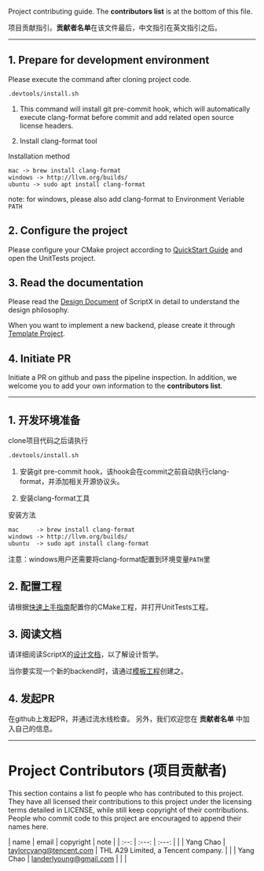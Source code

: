 Project contributing guide. The **contributors list** is at the bottom of this file.

项目贡献指引。**贡献者名单**在该文件最后，中文指引在英文指引之后。

---

## 1. Prepare for development environment

Please execute the command after cloning project code.

```bash
.devtools/install.sh
```

1. This command will install git pre-commit hook, which will automatically execute clang-format before commit and add related open source license headers.

2. Install clang-format tool

Installation method
```
mac -> brew install clang-format
windows -> http://llvm.org/builds/
ubuntu -> sudo apt install clang-format
```

note: for windows, please also add clang-format to Environment Veriable `PATH`

## 2. Configure the project

Please configure your CMake project according to [QuickStart Guide](docs/en/QuickStart.md) and open the UnitTests project.

## 3. Read the documentation

Please read the [Design Document](docs/en/TOC.md) of ScriptX in detail to understand the design philosophy.

When you want to implement a new backend, please create it through [Template Project](backend/Template).

## 4. Initiate PR

Initiate a PR on github and pass the pipeline inspection.
In addition, we welcome you to add your own information to the **contributors list**.

---

## 1. 开发环境准备

clone项目代码之后请执行

```bash
.devtools/install.sh
```

1. 安装git pre-commit hook，该hook会在commit之前自动执行clang-format，并添加相关开源协议头。

2. 安装clang-format工具

安装方法
```
mac     -> brew install clang-format
windows -> http://llvm.org/builds/
ubuntu  -> sudo apt install clang-format
```

注意：windows用户还需要将clang-format配置到环境变量`PATH`里

## 2. 配置工程

请根据[快速上手指南](docs/zh/QuickStart.md)配置你的CMake工程，并打开UnitTests工程。

## 3. 阅读文档

请详细阅读ScriptX的[设计文档](docs/zh/TOC.md)，以了解设计哲学。

当你要实现一个新的backend时，请通过[模板工程](backend/Template)创建之。

## 4. 发起PR

在github上发起PR，并通过流水线检查。
另外，我们欢迎您在 **贡献者名单** 中加入自己的信息。

---

# Project Contributors (项目贡献者)

This section contains a list fo people who has contributed to this project.
They have all licensed their contributions to this project under the
licensing terms detailed in LICENSE, while still keep copyright of their contributions.
People who commit code to this project are encouraged to append their names here.

|    name    |           email           |               copyright             | note |
|    :--:    |           :---:           |                 :---:               |      |
| Yang Chao  | <taylorcyang@tencent.com> | THL A29 Limited, a Tencent company. |      |
| Yang Chao  | <landerlyoung@gmail.com>  |                                     |      |
